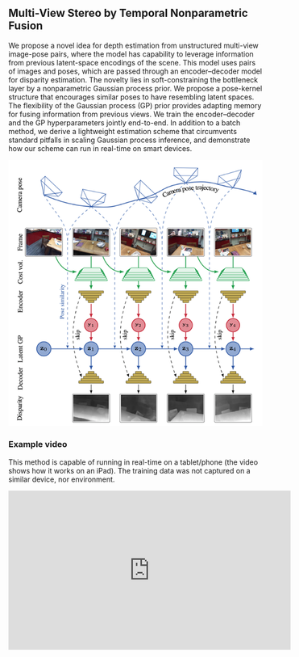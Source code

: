 ## Multi-View Stereo by Temporal Nonparametric Fusion

We propose a novel idea for depth estimation from unstructured multi-view image-pose pairs, where the model has capability to leverage information from previous latent-space encodings of the scene. This model uses pairs of images and poses, which are passed through an encoder–decoder model for disparity estimation. The novelty lies in soft-constraining the bottleneck layer by a nonparametric Gaussian process prior. We propose a pose-kernel structure that encourages similar poses to have resembling latent spaces. The flexibility of the Gaussian process (GP) prior provides adapting memory for fusing information from previous views. We train the encoder–decoder and the GP hyperparameters jointly end-to-end. In addition to a batch method, we derive a lightweight estimation scheme that circumvents standard pitfalls in scaling Gaussian process inference, and demonstrate how our scheme can run in real-time on smart devices.

![](assets/fig/arch.png)

### Example video

This method is capable of running in real-time on a tablet/phone (the video shows how it works on an iPad). The training data was not captured on a similar device, nor environment.

<iframe width="560" height="315" src="https://www.youtube.com/embed/iellGrlNW7k" frameborder="0" gesture="media" allow="encrypted-media" allowfullscreen></iframe>

